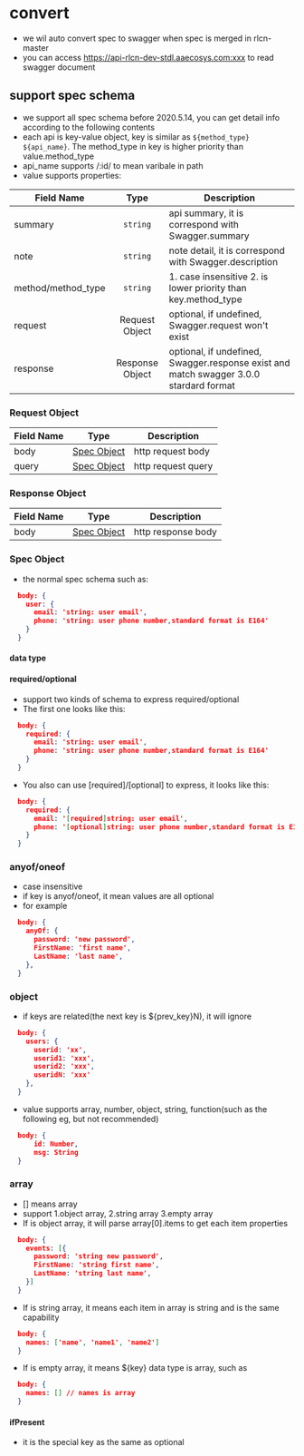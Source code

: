 # convert

- we wil auto convert spec to swagger when spec is merged in rlcn-master
- you can access  <https://api-rlcn-dev-stdl.aaecosys.com:xxx> to read swagger document

## support spec schema

- we support all spec schema before 2020.5.14, you can get detail info according to the following contents
- each api is key-value object, key is similar as `${method_type} ${api_name}`. The method_type in key is higher priority than value.method_type
- api_name supports /:id/ to mean varibale in path  
- value supports properties:

Field Name | Type | Description
---|:---:|---
summary | `string` | api summary, it is correspond with Swagger.summary
note | `string` | note detail, it is correspond with Swagger.description
method/method_type | `string` | 1. case insensitive 2. is lower priority than key.method_type
request | Request Object | optional, if undefined, Swagger.request won't exist
response | Response Object | optional, if undefined, Swagger.response exist and match swagger 3.0.0 stardard format

### Request Object

Field Name | Type | Description
---|:---:|---
body | [Spec Object](#specObject) | http request body
query | [Spec Object](#specObject) | http request query

### Response Object

Field Name | Type | Description
---|:---:|---
body | [Spec Object](#specObject) | http response body

### <a name="specObject">Spec Object

- the normal spec schema such as:

```json
  body: {
    user: {
      email: 'string: user email',
      phone: 'string: user phone number,standard format is E164'
    }
  }
```

#### data type

#### required/optional

- support two kinds of schema to express required/optional
- The first one looks like this:

```json
  body: {
    required: {
      email: 'string: user email',
      phone: 'string: user phone number,standard format is E164'
    }
  }
```

- You also can use [required]/[optional] to express, it looks like this:

```json
  body: {
    required: {
      email: '[required]string: user email',
      phone: '[optional]string: user phone number,standard format is E164'
    }
  }
```

### anyof/oneof

- case insensitive
- if key is anyof/oneof, it mean values are all optional
- for example

``` json
  body: {
    anyOf: {
      password: 'new password',
      FirstName: 'first name',
      LastName: 'last name',
    },
  }
```

### object

- if keys are related(the next key is ${prev_key}N), it will ignore

```json
  body: {
    users: {
      userid: 'xx',
      userid1: 'xxx',
      userid2: 'xxx',
      useridN: 'xxx'
    },
  }
```

- value supports array, number, object, string, function(such as the following eg, but not recommended)

```json
  body: {
      id: Number,
      msg: String
  }
```

### array

- [] means array
- support 1.object array, 2.string array 3.empty array
- If is object array, it will parse array[0].items to get each item properties

``` json
  body: {
    events: [{
      password: 'string new password',
      FirstName: 'string first name',
      LastName: 'string last name',
    }]
  }
```

- If is string array, it means each item in array is string and is the same capability

``` json
  body: {
    names: ['name', 'name1', 'name2']
  }
```

- If is empty array, it means ${key} data type is array, such as

``` json
  body: {
    names: [] // names is array
  }
```

#### ifPresent

- it is the special key as the same as optional
